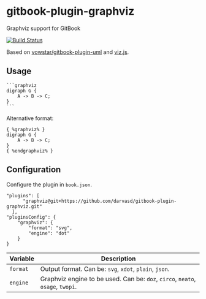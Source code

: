 # gitbook-plugin-graphviz
Graphviz support for GitBook

[![Build Status](https://travis-ci.org/darvasd/gitbook-plugin-graphviz.svg?branch=master)](https://travis-ci.org/darvasd/gitbook-plugin-graphviz)

Based on [vowstar/gitbook-plugin-uml](https://github.com/vowstar/gitbook-plugin-uml) and [viz.js](https://www.npmjs.com/package/viz.js).

## Usage

<pre><code>```graphviz
digraph G {
	A -> B -> C;
}
```
</code></pre> 

Alternative format:
<pre><code>{ %graphviz% }
digraph G {
	A -> B -> C;
}
{ %endgraphviz% }
</code></pre> 



## Configuration

Configure the plugin in `book.json`.

```
"plugins": [
      "graphviz@git+https://github.com/darvasd/gitbook-plugin-graphviz.git"
  ],
"pluginsConfig": {
    "graphviz": {
        "format": "svg",
        "engine": "dot"
    }
}
``` 

| Variable | Description |
| --- | --- |
| `format` | Output format. Can be: `svg`, `xdot`, `plain`, `json`. |
| `engine` | Graphviz engine to be used. Can be: `doz`, `circo`, `neato`, `osage`, `twopi`. |
